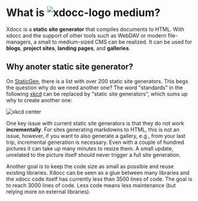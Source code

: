 # What is ![xdocc-logo medium](${root}/design/xdocc-logo.svg)?

Xdocc is a **static site generator** that compiles documents to HTML. With xdocc and the support of other tools such as WebDAV or modern file-managers, a small to medium-sized CMS can be realized. It can be used for **blogs**, **project sites**, **landing pages**, and **galleries**.

## Why anoter static site generator?

On [StaticGen](https://www.staticgen.com), there is a list with over 200 static site generators. This begs the question why do we need another one? The word "standards" in the following [xkcd](https://xkcd.com/927/) can be replaced by "static site generators", which sums up why to create another one:

![xkcd center](${root}/standards.png)

One key issue with current static site generators is that they do not work **incrementally**. For sites generating markdowns to HTML, this is not an issue, however, if you want to also generate a gallery, e.g., from your last trip, incremental generation is necessary. Even with a couple of hundred pictures it can take up many minutes to resize them. A small update, unrelated to the picture itself should never trigger a full site generation.

Another goal is to keep the code size as small as possible and reuse existing libraries. Xdocc can be seen as a glue between many libraries and the xdocc code itself has currently less than 3500 lines of code. The goal is to reach 3000 lines of code. Less code means less maintenance (but relying more on external libraries).
